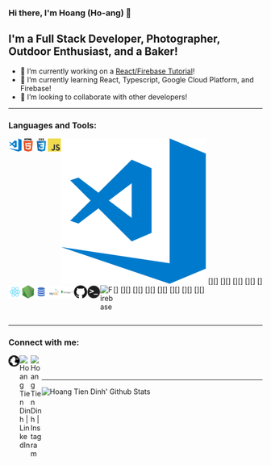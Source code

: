 ### Hi there, I'm Hoang (Ho-ang) 👋

## I'm a Full Stack Developer, Photographer, Outdoor Enthusiast, and a Baker!
- 🔭 I’m currently working on a [React/Firebase Tutorial](https://github.com/HoangTienDinh/google-keep-react-firebase)!
- 🌱 I’m currently learning React, Typescript, Google Cloud Platform, and Firebase! 
- 👯 I’m looking to collaborate with other developers!

---

### Languages and Tools:

![HTML 5](https://raw.githubusercontent.com/github/explore/80688e429a7d4ef2fca1e82350fe8e3517d3494d/topics/visual-studio-code/visual-studio-code.png)
[<img align="left" alt="Visual Studio Code" width="26px" src="https://raw.githubusercontent.com/github/explore/80688e429a7d4ef2fca1e82350fe8e3517d3494d/topics/visual-studio-code/visual-studio-code.png" />][]
[<img align="left" alt="HTML5" width="26px" src="https://raw.githubusercontent.com/github/explore/80688e429a7d4ef2fca1e82350fe8e3517d3494d/topics/html/html.png" />][]
[<img align="left" alt="CSS3" width="26px" src="https://raw.githubusercontent.com/github/explore/80688e429a7d4ef2fca1e82350fe8e3517d3494d/topics/css/css.png" />][]
[<img align="left" alt="JavaScript" width="26px" src="https://raw.githubusercontent.com/github/explore/80688e429a7d4ef2fca1e82350fe8e3517d3494d/topics/javascript/javascript.png" />][]
[<img align="left" alt="React" width="26px" src="https://raw.githubusercontent.com/github/explore/80688e429a7d4ef2fca1e82350fe8e3517d3494d/topics/react/react.png" />][]
[<img align="left" alt="Node.js" width="26px" src="https://raw.githubusercontent.com/github/explore/80688e429a7d4ef2fca1e82350fe8e3517d3494d/topics/nodejs/nodejs.png" />][]
[<img align="left" alt="SQL" width="26px" src="https://raw.githubusercontent.com/github/explore/80688e429a7d4ef2fca1e82350fe8e3517d3494d/topics/sql/sql.png" />][]
[<img align="left" alt="MySQL" width="26px" src="https://raw.githubusercontent.com/github/explore/80688e429a7d4ef2fca1e82350fe8e3517d3494d/topics/mysql/mysql.png" />][]
[<img align="left" alt="MongoDB" width="26px" src="https://raw.githubusercontent.com/github/explore/80688e429a7d4ef2fca1e82350fe8e3517d3494d/topics/mongodb/mongodb.png" />][]
[<img align="left" alt="GitHub" width="26px" src="https://raw.githubusercontent.com/github/explore/78df643247d429f6cc873026c0622819ad797942/topics/github/github.png" />][]
[<img align="left" alt="Terminal" width="26px" src="https://raw.githubusercontent.com/github/explore/80688e429a7d4ef2fca1e82350fe8e3517d3494d/topics/terminal/terminal.png" />][]
[<img align="left" alt="Firebase" width="26px" src="https://cdn4.iconfinder.com/data/icons/google-i-o-2016/512/google_firebase-2-512.png" />][]

<br />
<br />

---

### Connect with me:

[<img align="left" alt="hoangtiendinh.com/" width="22px" src="https://raw.githubusercontent.com/iconic/open-iconic/master/svg/globe.svg" />][website]
[<img align="left" alt="Hoang Tien Dinh | LinkedIn" width="22px" src="https://cdn.jsdelivr.net/npm/simple-icons@v3/icons/linkedin.svg" />][linkedin]
[<img align="left" alt="Hoang Tien Dinh | Instagram" width="22px" src="https://cdn.jsdelivr.net/npm/simple-icons@v3/icons/instagram.svg" />][instagram]

<br />
<br />

---
<img align="left" alt="Hoang Tien Dinh' Github Stats" src="https://github-readme-stats.vercel.app/api?username=HoangTienDinh&show_icons=true&hide_border=true&theme=synthwave" />

[website]: http://hoangtiendinh.com/
[instagram]: https://www.instagram.com/hohohoang/
[linkedin]: https://www.linkedin.com/in/hoangdinh90/